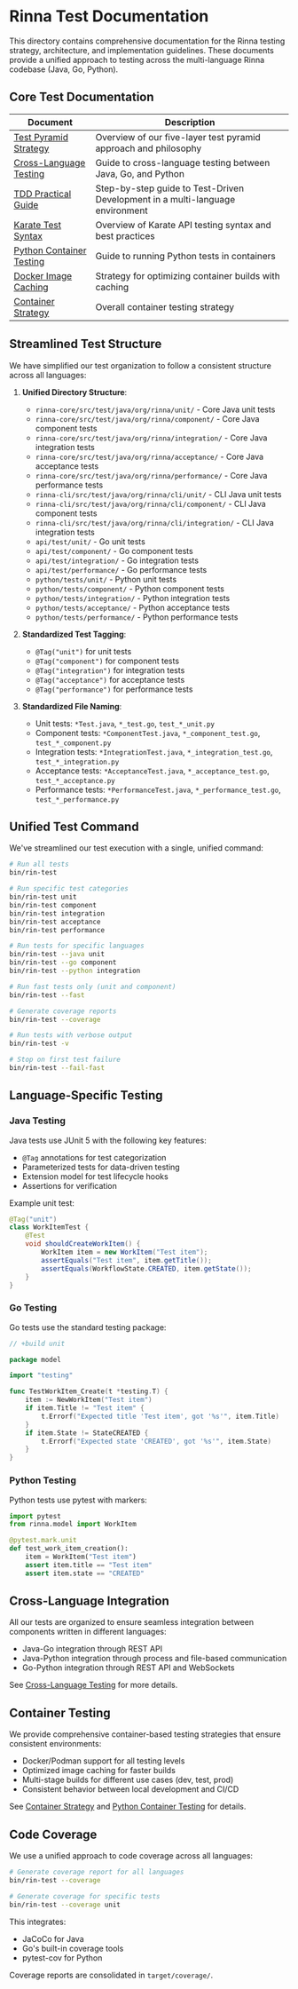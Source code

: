 # Rinna Test Documentation

This directory contains comprehensive documentation for the Rinna testing strategy, architecture, and implementation guidelines. These documents provide a unified approach to testing across the multi-language Rinna codebase (Java, Go, Python).

## Core Test Documentation

| Document | Description |
|----------|-------------|
| [Test Pyramid Strategy](TEST_PYRAMID.md) | Overview of our five-layer test pyramid approach and philosophy |
| [Cross-Language Testing](CROSS_LANGUAGE_TESTING.md) | Guide to cross-language testing between Java, Go, and Python |
| [TDD Practical Guide](TDD_PRACTICAL_GUIDE.md) | Step-by-step guide to Test-Driven Development in a multi-language environment |
| [Karate Test Syntax](KARATE_TEST_SYNTAX.md) | Overview of Karate API testing syntax and best practices |
| [Python Container Testing](PYTHON_CONTAINER_TESTING.md) | Guide to running Python tests in containers |
| [Docker Image Caching](DOCKER_IMAGE_CACHING.md) | Strategy for optimizing container builds with caching |
| [Container Strategy](CONTAINER_STRATEGY.md) | Overall container testing strategy |

## Streamlined Test Structure

We have simplified our test organization to follow a consistent structure across all languages:

1. **Unified Directory Structure**:
   - `rinna-core/src/test/java/org/rinna/unit/` - Core Java unit tests
   - `rinna-core/src/test/java/org/rinna/component/` - Core Java component tests
   - `rinna-core/src/test/java/org/rinna/integration/` - Core Java integration tests
   - `rinna-core/src/test/java/org/rinna/acceptance/` - Core Java acceptance tests
   - `rinna-core/src/test/java/org/rinna/performance/` - Core Java performance tests
   - `rinna-cli/src/test/java/org/rinna/cli/unit/` - CLI Java unit tests
   - `rinna-cli/src/test/java/org/rinna/cli/component/` - CLI Java component tests
   - `rinna-cli/src/test/java/org/rinna/cli/integration/` - CLI Java integration tests
   - `api/test/unit/` - Go unit tests
   - `api/test/component/` - Go component tests
   - `api/test/integration/` - Go integration tests
   - `api/test/performance/` - Go performance tests
   - `python/tests/unit/` - Python unit tests
   - `python/tests/component/` - Python component tests
   - `python/tests/integration/` - Python integration tests
   - `python/tests/acceptance/` - Python acceptance tests
   - `python/tests/performance/` - Python performance tests

2. **Standardized Test Tagging**:
   - `@Tag("unit")` for unit tests
   - `@Tag("component")` for component tests
   - `@Tag("integration")` for integration tests
   - `@Tag("acceptance")` for acceptance tests
   - `@Tag("performance")` for performance tests

3. **Standardized File Naming**:
   - Unit tests: `*Test.java`, `*_test.go`, `test_*_unit.py`
   - Component tests: `*ComponentTest.java`, `*_component_test.go`, `test_*_component.py`
   - Integration tests: `*IntegrationTest.java`, `*_integration_test.go`, `test_*_integration.py`
   - Acceptance tests: `*AcceptanceTest.java`, `*_acceptance_test.go`, `test_*_acceptance.py`
   - Performance tests: `*PerformanceTest.java`, `*_performance_test.go`, `test_*_performance.py`

## Unified Test Command

We've streamlined our test execution with a single, unified command:

```bash
# Run all tests
bin/rin-test

# Run specific test categories
bin/rin-test unit
bin/rin-test component
bin/rin-test integration
bin/rin-test acceptance
bin/rin-test performance

# Run tests for specific languages
bin/rin-test --java unit
bin/rin-test --go component
bin/rin-test --python integration

# Run fast tests only (unit and component)
bin/rin-test --fast

# Generate coverage reports
bin/rin-test --coverage

# Run tests with verbose output
bin/rin-test -v

# Stop on first test failure
bin/rin-test --fail-fast
```

## Language-Specific Testing

### Java Testing

Java tests use JUnit 5 with the following key features:

- `@Tag` annotations for test categorization
- Parameterized tests for data-driven testing
- Extension model for test lifecycle hooks
- Assertions for verification

Example unit test:
```java
@Tag("unit")
class WorkItemTest {
    @Test
    void shouldCreateWorkItem() {
        WorkItem item = new WorkItem("Test item");
        assertEquals("Test item", item.getTitle());
        assertEquals(WorkflowState.CREATED, item.getState());
    }
}
```

### Go Testing

Go tests use the standard testing package:

```go
// +build unit

package model

import "testing"

func TestWorkItem_Create(t *testing.T) {
    item := NewWorkItem("Test item")
    if item.Title != "Test item" {
        t.Errorf("Expected title 'Test item', got '%s'", item.Title)
    }
    if item.State != StateCREATED {
        t.Errorf("Expected state 'CREATED', got '%s'", item.State)
    }
}
```

### Python Testing

Python tests use pytest with markers:

```python
import pytest
from rinna.model import WorkItem

@pytest.mark.unit
def test_work_item_creation():
    item = WorkItem("Test item")
    assert item.title == "Test item"
    assert item.state == "CREATED"
```

## Cross-Language Integration

All our tests are organized to ensure seamless integration between components written in different languages:

- Java-Go integration through REST API
- Java-Python integration through process and file-based communication
- Go-Python integration through REST API and WebSockets

See [Cross-Language Testing](CROSS_LANGUAGE_TESTING.md) for more details.

## Container Testing

We provide comprehensive container-based testing strategies that ensure consistent environments:

- Docker/Podman support for all testing levels
- Optimized image caching for faster builds
- Multi-stage builds for different use cases (dev, test, prod)
- Consistent behavior between local development and CI/CD

See [Container Strategy](CONTAINER_STRATEGY.md) and [Python Container Testing](PYTHON_CONTAINER_TESTING.md) for details.

## Code Coverage

We use a unified approach to code coverage across all languages:

```bash
# Generate coverage report for all languages
bin/rin-test --coverage

# Generate coverage for specific tests
bin/rin-test --coverage unit
```

This integrates:
- JaCoCo for Java
- Go's built-in coverage tools
- pytest-cov for Python

Coverage reports are consolidated in `target/coverage/`.